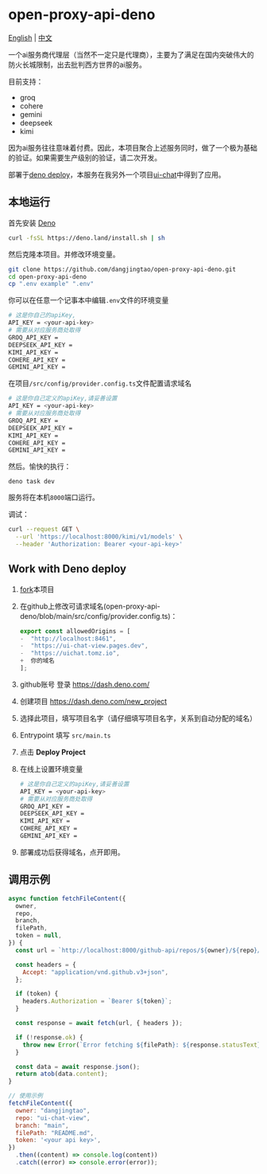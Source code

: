 # open-proxy-api-deno

[English](./README.md) | [中文](#中文)

一个ai服务商代理层（当然不一定只是代理商），主要为了满足在国内突破伟大的防火长城限制，出去批判西方世界的ai服务。

目前支持：

- groq
- cohere
- gemini
- deepseek
- kimi

因为ai服务往往意味着付费。因此，本项目聚合上述服务同时，做了一个极为基础的验证。如果需要生产级别的验证，请二次开发。

部署于[deno deploy](https://dash.deno.com/)，本服务在我另外一个项目[ui-chat](https://github.com/dangjingtao/ui-chat-view)中得到了应用。

## 本地运行

首先安装 [Deno](https://deno.com/)

```bash
curl -fsSL https://deno.land/install.sh | sh 
```
然后克隆本项目。并修改环境变量。

```sh
git clone https://github.com/dangjingtao/open-proxy-api-deno.git
cd open-proxy-api-deno
cp ".env example" ".env"
```

你可以在任意一个记事本中编辑`.env`文件的环境变量

```bash
# 这是你自己的apiKey,
API_KEY = <your-api-key>
# 需要从对应服务商处取得
GROQ_API_KEY = 
DEEPSEEK_API_KEY = 
KIMI_API_KEY = 
COHERE_API_KEY = 
GEMINI_API_KEY = 
```

在项目`/src/config/provider.config.ts`文件配置请求域名

```bash
# 这是你自己定义的apiKey,请妥善设置
API_KEY = <your-api-key>
# 需要从对应服务商处取得
GROQ_API_KEY = 
DEEPSEEK_API_KEY = 
KIMI_API_KEY = 
COHERE_API_KEY = 
GEMINI_API_KEY = 
```

然后。愉快的执行：


```shell
deno task dev
```

服务将在本机`8000`端口运行。

调试：

```bash
curl --request GET \
  --url 'https://localhost:8000/kimi/v1/models' \
  --header 'Authorization: Bearer <your-api-key>' 
```

## Work with Deno deploy

1. [fork](https://github.com/dangjingtao/open-proxy-api-deno/fork)本项目

2. 在github上修改可请求域名(open-proxy-api-deno/blob/main/src/config/provider.config.ts)：
   ```ts
   export const allowedOrigins = [
   -  "http://localhost:8461",
   -  "https://ui-chat-view.pages.dev",
   -  "https://uichat.tomz.io",
   +  你的域名  
   ];
   ```

3. github账号 登录 https://dash.deno.com/

4. 创建项目 https://dash.deno.com/new_project

5. 选择此项目，填写项目名字（请仔细填写项目名字，关系到自动分配的域名）

6. Entrypoint 填写 `src/main.ts` 

7. 点击 **Deploy Project**

8. 在线上设置环境变量
   ```bash
   # 这是你自己定义的apiKey,请妥善设置
   API_KEY = <your-api-key>
   # 需要从对应服务商处取得
   GROQ_API_KEY = 
   DEEPSEEK_API_KEY = 
   KIMI_API_KEY = 
   COHERE_API_KEY = 
   GEMINI_API_KEY = 
   ```

9. 部署成功后获得域名，点开即用。

## 调用示例

```js
async function fetchFileContent({
  owner,
  repo,
  branch,
  filePath,
  token = null,
}) {
  const url = `http://localhost:8000/github-api/repos/${owner}/${repo}/contents/${filePath}?ref=${branch}`;

  const headers = {
    Accept: "application/vnd.github.v3+json",
  };

  if (token) {
    headers.Authorization = `Bearer ${token}`;
  }

  const response = await fetch(url, { headers });

  if (!response.ok) {
    throw new Error(`Error fetching ${filePath}: ${response.statusText}`);
  }

  const data = await response.json();
  return atob(data.content);
}

// 使用示例
fetchFileContent({
  owner: "dangjingtao",
  repo: "ui-chat-view",
  branch: "main",
  filePath: "README.md",
  token: '<your api key>',
})
  .then((content) => console.log(content))
  .catch((error) => console.error(error));
```

